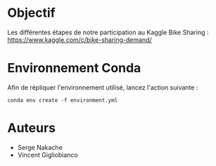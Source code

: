 # Objectif

Les différentes étapes de notre participation au Kaggle Bike Sharing : https://www.kaggle.com/c/bike-sharing-demand/

# Environnement Conda
Afin de répliquer l'environnement utilisé, lancez l'action suivante : 

```
conda env create -f environment.yml
```

# Auteurs

 * Serge Nakache
 * Vincent Gigliobianco
 